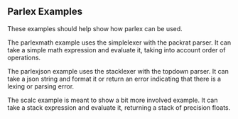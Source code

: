 ## Parlex Examples

These examples should help show how parlex can be used.

The parlexmath example uses the simplelexer with the packrat parser. It can take
a simple math expression and evaluate it, taking into account order of
operations.

The parlexjson example uses the stacklexer with the topdown parser. It can take
a json string and format it or return an error indicating that there is a lexing
or parsing error.

The scalc example is meant to show a bit more involved example. It can take a
stack expression and evaluate it, returning a stack of precision floats.